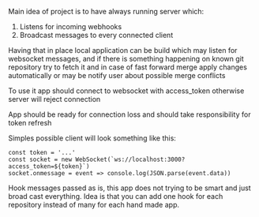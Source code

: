 Main idea of project is to have always running server which:

1. Listens for incoming webhooks
2. Broadcast messages to every connected client

Having that in place local application can be build which may listen for websocket messages, and if there is something happening on known git repository try to fetch it and in case of fast forward merge apply changes automatically or may be notify user about possible merge conflicts

To use it app should connect to websocket with access_token otherwise server will reject connection

App should be ready for connection loss and should take responsibility for token refresh

Simples possible client will look something like this:

```
const token = '...'
const socket = new WebSocket(`ws://localhost:3000?access_token=${token}`)
socket.onmessage = event => console.log(JSON.parse(event.data))
```

Hook messages passed as is, this app does not trying to be smart and just broad cast everything. Idea is that you can add one hook for each repository instead of many for each hand made app.
